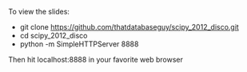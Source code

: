 To view the slides:

* git clone https://github.com/thatdatabaseguy/scipy_2012_disco.git
* cd scipy_2012_disco
* python -m SimpleHTTPServer 8888

Then hit localhost:8888 in your favorite web browser
